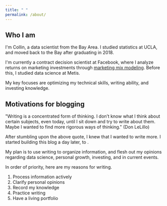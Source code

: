 ```yaml
---
title: " "
permalink: /about/
---
```


## Who I am

I'm Collin, a data scientist from the Bay Area. I studied statistics at UCLA, and moved back to the Bay after graduating in 2018. 

I'm currently a contract decision scientist at Facebook, where I analyze returns on marketing investments through [marketing mix modeling](https://en.wikipedia.org/wiki/Marketing_mix_modeling). Before this, I studied data science at Metis.

My key focuses are optimizing my technical skills, writing ability, and investing knowledge. 

## Motivations for blogging

"Writing is a concentrated form of thinking. I don’t know what I think about certain subjects, even today, until I sit down and try to write about them. Maybe I wanted to find more rigorous ways of thinking." (Don LeLillo)

After stumbling upon the above quote, I knew that I wanted to write more. I started building this blog a day later, to . 

My plan is to use writing to organize information, and flesh out my opinions regarding data science, personal growth, investing, and in current events. 

In order of priority, here are my reasons for writing. 

1. Process information actively
2. Clarify personal opinions 
3. Record my knowledge 
4. Practice writing 
5. Have a living portfolio
